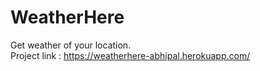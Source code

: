 # WeatherHere
Get weather of your location.<br>
Project link : https://weatherhere-abhipal.herokuapp.com/

